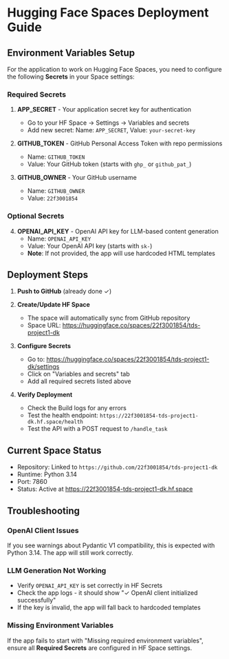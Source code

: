 # Hugging Face Spaces Deployment Guide

## Environment Variables Setup

For the application to work on Hugging Face Spaces, you need to configure the following **Secrets** in your Space settings:

### Required Secrets

1. **APP_SECRET** - Your application secret key for authentication
   - Go to your HF Space → Settings → Variables and secrets
   - Add new secret: Name: `APP_SECRET`, Value: `your-secret-key`

2. **GITHUB_TOKEN** - GitHub Personal Access Token with repo permissions
   - Name: `GITHUB_TOKEN`
   - Value: Your GitHub token (starts with `ghp_` or `github_pat_`)

3. **GITHUB_OWNER** - Your GitHub username
   - Name: `GITHUB_OWNER`
   - Value: `22f3001854`

### Optional Secrets

4. **OPENAI_API_KEY** - OpenAI API key for LLM-based content generation
   - Name: `OPENAI_API_KEY`
   - Value: Your OpenAI API key (starts with `sk-`)
   - **Note**: If not provided, the app will use hardcoded HTML templates

## Deployment Steps

1. **Push to GitHub** (already done ✓)

2. **Create/Update HF Space**
   - The space will automatically sync from GitHub repository
   - Space URL: https://huggingface.co/spaces/22f3001854/tds-project1-dk

3. **Configure Secrets**
   - Go to: https://huggingface.co/spaces/22f3001854/tds-project1-dk/settings
   - Click on "Variables and secrets" tab
   - Add all required secrets listed above

4. **Verify Deployment**
   - Check the Build logs for any errors
   - Test the health endpoint: `https://22f3001854-tds-project1-dk.hf.space/health`
   - Test the API with a POST request to `/handle_task`

## Current Space Status

- Repository: Linked to `https://github.com/22f3001854/tds-project1-dk`
- Runtime: Python 3.14
- Port: 7860
- Status: Active at https://22f3001854-tds-project1-dk.hf.space

## Troubleshooting

### OpenAI Client Issues
If you see warnings about Pydantic V1 compatibility, this is expected with Python 3.14. The app will still work correctly.

### LLM Generation Not Working
- Verify `OPENAI_API_KEY` is set correctly in HF Secrets
- Check the app logs - it should show "✓ OpenAI client initialized successfully"
- If the key is invalid, the app will fall back to hardcoded templates

### Missing Environment Variables
If the app fails to start with "Missing required environment variables", ensure all **Required Secrets** are configured in HF Space settings.
